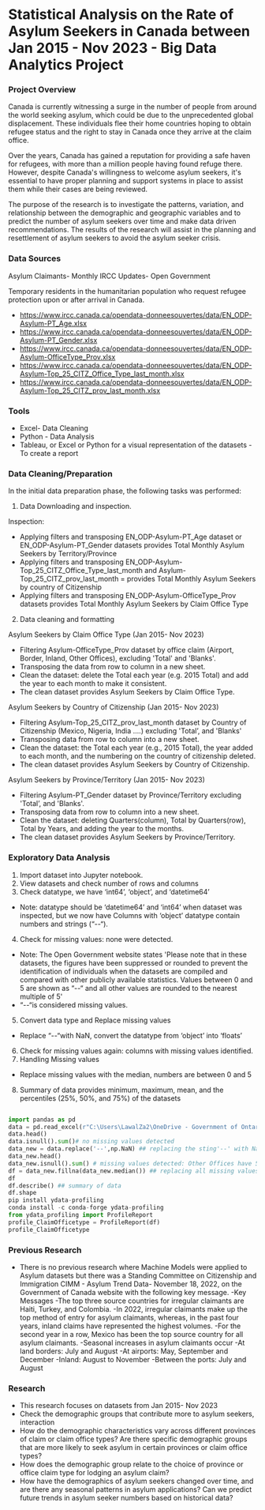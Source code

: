 # Statistical Analysis on the Rate of Asylum Seekers in Canada between Jan 2015 - Nov 2023 -  Big Data Analytics Project 

### Project Overview

Canada is currently witnessing a surge in the number of people from around the world seeking asylum, which could be due to the unprecedented global displacement. These individuals flee their home countries hoping to obtain refugee status and the right to stay in Canada once they arrive at the claim office. 

Over the years, Canada has gained a reputation for providing a safe haven for refugees, with more than a million people having found refuge there. However, despite Canada's willingness to welcome asylum seekers, it's essential to have proper planning and support systems in place to assist them while their cases are being reviewed.

The purpose of the research is to investigate the patterns, variation, and relationship between the demographic and geographic variables and to predict the number of asylum seekers over time and make data driven recommendations. The results of the research will assist in the planning and resettlement of asylum seekers to avoid the asylum seeker crisis.


### Data Sources
Asylum Claimants- Monthly IRCC Updates- Open Government

Temporary residents in the humanitarian population who request refugee protection upon or after arrival in Canada.

- 	https://www.ircc.canada.ca/opendata-donneesouvertes/data/EN_ODP-Asylum-PT_Age.xlsx
- 	https://www.ircc.canada.ca/opendata-donneesouvertes/data/EN_ODP-Asylum-PT_Gender.xlsx
- 	https://www.ircc.canada.ca/opendata-donneesouvertes/data/EN_ODP-Asylum-OfficeType_Prov.xlsx
- 	https://www.ircc.canada.ca/opendata-donneesouvertes/data/EN_ODP-Asylum-Top_25_CITZ_Office_Type_last_month.xlsx
- 	https://www.ircc.canada.ca/opendata-donneesouvertes/data/EN_ODP-Asylum-Top_25_CITZ_prov_last_month.xlsx

### Tools
- Excel- Data Cleaning 
- Python - Data Analysis
- Tableau, or Excel or Python for a visual representation of the datasets - To create a report

### Data Cleaning/Preparation

In the initial data preparation phase, the following tasks was performed:
1.  Data Downloading and inspection.

Inspection:
   
- Applying filters and transposing EN_ODP-Asylum-PT_Age dataset or EN_ODP-Asylum-PT_Gender datasets provides Total Monthly Asylum Seekers by Territory/Province
- Applying filters and transposing EN_ODP-Asylum-Top_25_CITZ_Office_Type_last_month and Asylum-Top_25_CITZ_prov_last_month = provides Total Monthly Asylum Seekers by country of Citizenship
- Applying filters and transposing EN_ODP-Asylum-OfficeType_Prov datasets provides Total Monthly Asylum Seekers by Claim Office Type


2. Data cleaning and formatting
   
Asylum Seekers by Claim Office Type (Jan 2015- Nov 2023)
- 	Filtering Asylum-OfficeType_Prov dataset by office claim (Airport, Border, Inland, Other Offices), excluding 'Total' and 'Blanks'.
- 	Transposing the data from row to column in a new sheet.
- 	Clean the dataset: delete the Total each year (e.g. 2015 Total) and add the year to each month to make it consistent.
-	The clean dataset provides Asylum Seekers by Claim Office Type.

Asylum Seekers by Country of Citizenship (Jan 2015- Nov 2023)
-	Filtering Asylum-Top_25_CITZ_prov_last_month dataset by Country of Citizenship (Mexico, Nigeria, India ….) excluding 'Total’, and 'Blanks'
-	Transposing data from row to column into a new sheet.
-	Clean the dataset: the Total each year (e.g., 2015 Total), the year added to each month, and the numbering on the country of citizenship deleted.
-	The clean dataset provides Asylum Seekers by Country of Citizenship.

Asylum Seekers by Province/Territory (Jan 2015- Nov 2023)
-	Filtering Asylum-PT_Gender dataset by Province/Territory excluding 'Total’, and 'Blanks'.
-	Transposing data from row to column into a new sheet.
-	Clean the dataset: deleting Quarters(column), Total by Quarters(row), Total by Years, and adding the year to the months.
-	The clean dataset provides Asylum Seekers by Province/Territory.

### Exploratory Data Analysis

1. Import dataset into Jupyter notebook.
2.  View datasets and check number of rows and columns
3.  Check datatype, we have ‘int64’, ‘object’, and ‘datetime64’
- Note: datatype should be ‘datetime64’ and ‘int64’ when dataset was inspected, but we now have Columns with ‘object’ datatype contain numbers and strings (“--“).
4. Check for missing values: none were detected. 
- Note: The Open Government website states 'Please note that in these datasets, the figures have been suppressed or rounded to prevent the identification of individuals when the datasets are compiled and compared with other publicly available statistics. Values between 0 and 5 are shown as “--“ and all other values are rounded to the nearest multiple of 5'
- “--“is considered missing values.
5.  Convert data type and Replace missing values
- Replace “--“with NaN, convert the datatype from ‘object’ into ‘floats’ 
6.  Check for missing values again: columns with missing values identified.
7. Handling Missing values
- Replace missing values with the median, numbers are between  0 and 5
8.  Summary of data provides minimum, maximum, mean, and the percentiles (25%, 50%, and 75%) of the datasets

``` Python

import pandas as pd
data = pd.read_excel(r"C:\Users\LawalZa2\OneDrive - Government of Ontario\Documents\school project\Asylum_by_ClaimOfficetype.xlsx") # Asylum datasets by Claim Office types
data.head()
data.isnull().sum()# no missing values detected
data_new = data.replace('--',np.NaN) ## replacing the sting'--' with NaN'
data_new.head()
data_new.isnull().sum() # missing values detected: Other Offices have 59 missing values
df = data_new.fillna(data_new.median()) ## replacing all missing values with the median between 0 and 5
df
df.describe() ## summary of data
df.shape
pip install ydata-profiling
conda install -c conda-forge ydata-profiling
from ydata_profiling import ProfileReport
profile_ClaimOfficetype = ProfileReport(df)
profile_ClaimOfficetype
```

### Previous Research
-	There is no previous research where Machine Models were applied to Asylum datasets but there was a Standing Committee on Citizenship and Immigration CIMM - Asylum Trend Data- November 18, 2022, on the Government of Canada website with the following key message.
-Key Messages
-The top three source countries for irregular claimants are Haiti, Turkey, and Colombia.
-In 2022, irregular claimants make up the top method of entry for asylum claimants, whereas, in the past four years, inland claims have represented the highest volumes.
-For the second year in a row, Mexico has been the top source country for all asylum claimants.
-Seasonal increases in asylum claimants occur
-At land borders: July and August
-At airports: May, September and December
-Inland: August to November
-Between the ports: July and August

### Research
- This research focuses on datasets from Jan 2015- Nov 2023
- Check the demographic groups that contribute more to asylum seekers, interaction 
- How do the demographic characteristics vary across different provinces of claim or claim office types? Are there specific demographic groups that are more likely to seek asylum in certain provinces or claim office types?
- How does the demographic group relate to the choice of province or office claim type for lodging an asylum claim? 
- How have the demographics of asylum seekers changed over time, and are there any seasonal patterns in asylum applications? Can we predict future trends in asylum seeker numbers based on historical data? 
